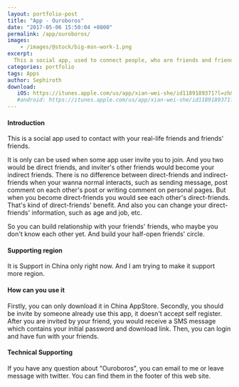 ```yaml
---
layout: portfolio-post
title: "App - Ouroboros"
date: "2017-05-06 15:50:04 +0800"
permalink: /app/ouroboros/
images:
    - /images/@stock/big-msn-work-1.png
excerpt:
  This a social app, used to connect people, who are friends and friends' friends in real life.
categories: portfolio
tags: Apps
author: Sephiroth
download:
   iOS: https://itunes.apple.com/us/app/xian-wei-she/id1189189371?l=zh&ls=1&mt=8
   #android: https://itunes.apple.com/us/app/xian-wei-she/id1189189371?l=zh&ls=1&mt=8
---
```


#### Introduction
This is a social app used to contact with your real-life friends and friends' friends.

It is only can be used when some app user invite you to join. And you two would be direct friends, and inviter's other friends
would become your indirect friends. There is no difference between direct-friends and indirect-friends when your wanna normal interacts,
such as sending message, post comment on each other's post or writing comment on personal pages. But when you become direct-friends you would
see each other's direct-friends. That's kind of direct-friends' benefit. And also you can change your direct-friends' information, such as age and
job, etc.

So you can build relationship with your friends' friends, who maybe you don't know each other yet. And build your half-open friends' circle.

#### Supporting region
It is Support in China only right now. And I am trying to make it support more region.

#### How can you use it
Firstly, you can only download it in China AppStore.
Secondly, you should be invite by someone already use this app, it doesn't accept self register.
After you are invited by your friend, you would receive a SMS message which contains your initial password and download link.
Then, you can login and have fun with your friends.

#### Technical Supporting
If you have any question about "Ouroboros", you can email to me or leave message with twitter. You can find them in the footer of this web site.
